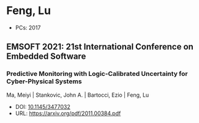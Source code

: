 # Feng, Lu

* PCs: 2017

## EMSOFT 2021: 21st International Conference on Embedded Software

### Predictive Monitoring with Logic-Calibrated Uncertainty for Cyber-Physical Systems
Ma, Meiyi | Stankovic, John A. | Bartocci, Ezio | Feng, Lu
* DOI: [10.1145/3477032](https://doi.org/10.1145/3477032)
* URL: <https://arxiv.org/pdf/2011.00384.pdf>

